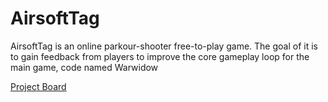 # AirsoftTag
AirsoftTag is an online parkour-shooter free-to-play game. The goal of it is to gain feedback from players to improve the core gameplay loop for the main game, code named Warwidow


[Project Board](https://github.com/orgs/Miyaman-Studio/projects/2)
